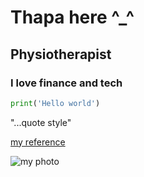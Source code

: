 # Thapa here ^_^

## Physiotherapist 

### I love finance and tech

```python
print('Hello world')
```

"...quote style"

[my reference](refernces) <!--for link to folder-->

![my photo](path_to_folder_with_image/i.jpg) <!-- ! for image -->